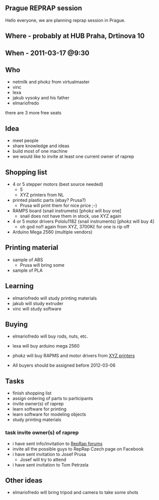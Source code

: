 ## Prague REPRAP session

Hello everyone, we are planning reprap session in Prague.

## Where - probably at HUB Praha, Drtinova 10

## When - 2011-03-17 @9:30

## Who

- netmilk and phokz from virtualmaster
- vinc
- lexa
- jakub vysoky and his father
- elmariofredo

there are 3 more free seats

## Idea

- meet people
- share knowledge and ideas
- build most of one machine
- we would like to invite at least one current owner of raprep

## Shopping list

- 4 or 5 stepper motors (best source needed)
	- 5
	- XYZ printers from NL
- printed plastic parts (ebay? Prusa?)
 	- Prusa will print them for nice price ;-)
- RAMPS board  (snail instrumets) [phokz will buy one]
	- snail does not have them in stock, use XYZ again
- 4 or 5 motor drivers  Pololu1182 (snail instruments) [phokz will buy 4]
	- oh god no!! again from XYZ, 3700Kč for one is rip off
- Arduino Mega 2560 (multiple vendors)
 

## Printing material

- sample of ABS
	- Prusa will bring some
- sample of PLA

## Learning

- elmariofredo will study printing materials
- jakub will study extruder
- vinc will study software

## Buying

- elmariofredo will buy rods, nuts, etc.
- lexa will buy arduino mega 2560
- phokz will buy RAPMS and motor drivers from [XYZ printers](http://xyzprinters.com/)


- All buyers should be assigned before 2012-03-06

## Tasks

- finish shopping list
- assign ordering of parts to participants
- invite owner(s) of raprep
- learn software for printing
- learn software for modeling objects
- study printing materials

### task invite owner(s) of raprep

- i have sent info/invitation to [RepRap forums](http://forums.reprap.org/list.php?221)
- invite all the possible guys to RepRap Czech page on Facebook
- i have sent invitation to Josef Prusa
	- Josef will try to attend
- i have sent invitation to Tom Petrzela

## Other ideas

- elmariofredo will bring tripod and camera to take some shots
